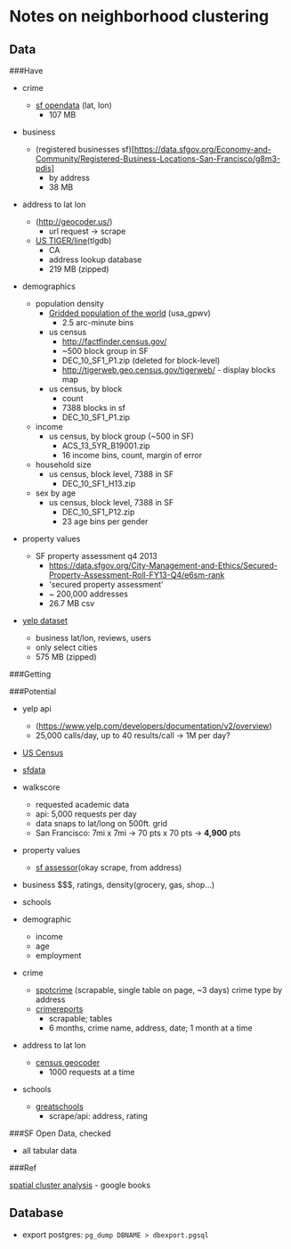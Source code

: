 
# Notes on neighborhood clustering

## Data


###Have

* crime
	* [sf opendata](https://data.sfgov.org/Public-Safety/SFPD-Incidents-from-1-January-2003/tmnf-yvry) (lat, lon)
		* 107 MB

* business
	* (registered businesses sf)[https://data.sfgov.org/Economy-and-Community/Registered-Business-Locations-San-Francisco/g8m3-pdis]
		* by address
		* 38 MB

* address to lat lon
	* (http://geocoder.us/)
		* url request -> scrape
	* [US TIGER/line](http://www.census.gov/geo/maps-data/data/tiger.html)(tlgdb)
		* CA
		* address lookup database
		* 219 MB (zipped)

* demographics
	* population density
		* [Gridded population of the world](http://sedac.ciesin.columbia.edu/data/set/gpw-v3-population-density) (usa_gpwv)
			* 2.5 arc-minute bins
		* us census
			* http://factfinder.census.gov/
			* ~500 block group in SF
			* DEC_10_SF1_P1.zip (deleted for block-level)
			* http://tigerweb.geo.census.gov/tigerweb/ - display blocks map
		* us census, by block
			* count
			* 7388 blocks in sf
			* DEC_10_SF1_P1.zip
	* income
		* us census, by block group (~500 in SF)
			* ACS_13_5YR_B19001.zip
			* 16 income bins, count, margin of error
	* household size
		* us census, block level, 7388 in SF
			* DEC_10_SF1_H13.zip
	* sex by age
		* us census, block level, 7388 in SF
			* DEC_10_SF1_P12.zip
			* 23 age bins per gender


* property values
	* SF property assessment q4 2013
		* https://data.sfgov.org/City-Management-and-Ethics/Secured-Property-Assessment-Roll-FY13-Q4/e6sm-rank
		* 'secured property assessment'
		* ~ 200,000 addresses
		* 26.7 MB csv


* [yelp dataset](https://www.yelp.com/dataset_challenge/dataset)
	* business lat/lon, reviews, users
	* only select cities
	* 575 MB (zipped)

###Getting


###Potential

* yelp api
	* (https://www.yelp.com/developers/documentation/v2/overview)
	* 25,000 calls/day, up to 40 results/call -> 1M per day?
* [US Census](http://factfinder.census.gov/faces/nav/jsf/pages/download_center.xhtml)
* [sfdata](data.sfgov.org)
* walkscore
	* requested academic data
	* api: 5,000 requests per day
	* data snaps to lat/long on 500ft. grid
	* San Francisco: 7mi x 7mi -> 70 pts x 70 pts -> **4,900** pts

* property values
	* [sf assessor](http://propertymap.sfplanning.org/ )(okay scrape, from address)
* business $$$, ratings, density(grocery, gas, shop...)
* schools
* demographic
	* income
	* age
	* employment
* crime
	* [spotcrime](http://www.spotcrime.com/ca/san+francisco) (scrapable, single table on page, ~3 days) crime type by address
	* [crimereports](https://www.crimereports.com/)
		* scrapable; tables
		* 6 months, crime name, address, date; 1 month at a time
* address to lat lon
	* [census geocoder](https://www.census.gov/geo/maps-data/data/geocoder.html)
		* 1000 requests at a time
* schools
	* [greatschools](www.greatschools.org)
		* scrape/api: address, rating



###SF Open Data, checked
* all tabular data


###Ref

[spatial cluster analysis](https://books.google.com/books?hl=en&lr=&id=4iqX4926x40C&oi=fnd&pg=PA395&dq=geographic+cluster+boundaries&ots=XHZIU6vDXB&sig=r-e74fc7v0jVtuNcz_gb5_xfB7k#v=onepage&q=geographic%20cluster%20boundaries&f=false) - google books

## Database

* export postgres: `pg_dump DBNAME > dbexport.pgsql`